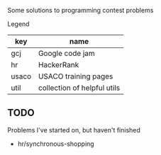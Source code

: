 Some solutions to programming contest problems

Legend


key      | name
---------|-----------------------------
gcj      | Google code jam
hr       | HackerRank
usaco    | USACO training pages
util     | collection of helpful utils


## TODO

Problems I've started on, but haven't finished

* hr/synchronous-shopping
